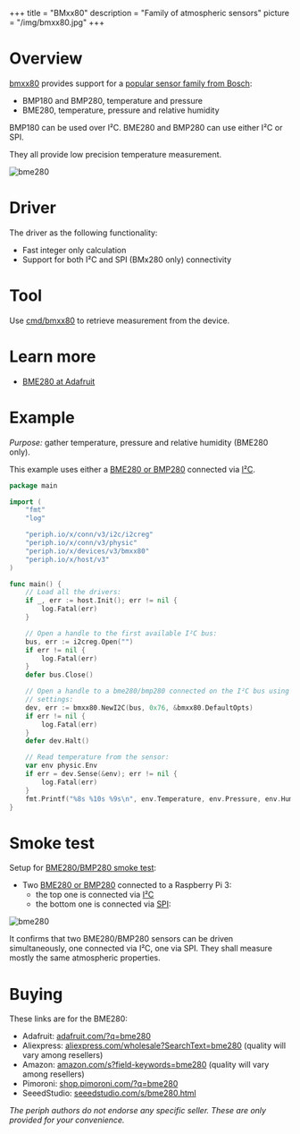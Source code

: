 +++
title = "BMxx80"
description = "Family of atmospheric sensors"
picture = "/img/bmxx80.jpg"
+++

# Overview

[bmxx80](https://periph.io/x/devices/v3/bmxx80) provides support for a [popular
sensor family from
Bosch](https://www.bosch-sensortec.com/bst/products/environmental/overview_environmental):

* BMP180 and BMP280, temperature and pressure
* BME280, temperature, pressure and relative humidity

BMP180 can be used over I²C. BME280 and BMP280 can use either I²C or SPI.

They all provide low precision temperature measurement.

![bme280](/img/bme280.jpg)


# Driver

The driver as the following functionality:

- Fast integer only calculation
- Support for both I²C and SPI (BMx280 only) connectivity


# Tool

Use
[cmd/bmxx80](https://github.com/periph/cmd/blob/main/bmxx80/main.go) to
retrieve measurement from the device.


# Learn more

- [BME280 at Adafruit](https://learn.adafruit.com/adafruit-bme280-humidity-barometric-pressure-temperature-sensor-breakout?view=all)


# Example

_Purpose:_ gather temperature, pressure and relative humidity (BME280 only).

This example uses either a [BME280 or
BMP280](https://periph.io/x/devices/v3/bmxx80) connected via
[I²C](https://periph.io/x/conn/v3/i2c).


```go
package main

import (
    "fmt"
    "log"

    "periph.io/x/conn/v3/i2c/i2creg"
    "periph.io/x/conn/v3/physic"
    "periph.io/x/devices/v3/bmxx80"
    "periph.io/x/host/v3"
)

func main() {
    // Load all the drivers:
    if _, err := host.Init(); err != nil {
        log.Fatal(err)
    }

    // Open a handle to the first available I²C bus:
    bus, err := i2creg.Open("")
    if err != nil {
        log.Fatal(err)
    }
    defer bus.Close()

    // Open a handle to a bme280/bmp280 connected on the I²C bus using default
    // settings:
    dev, err := bmxx80.NewI2C(bus, 0x76, &bmxx80.DefaultOpts)
    if err != nil {
        log.Fatal(err)
    }
    defer dev.Halt()

    // Read temperature from the sensor:
    var env physic.Env
    if err = dev.Sense(&env); err != nil {
        log.Fatal(err)
    }
    fmt.Printf("%8s %10s %9s\n", env.Temperature, env.Pressure, env.Humidity)
}
```


# Smoke test

Setup for [BME280/BMP280 smoke
test](https://periph.io/x/devices/v3/bmxx80/bmx280smoketest):

- Two [BME280 or BMP280](https://periph.io/x/devices/v3/bmxx80) connected to
  a Raspberry Pi 3:
  - the top one is connected via [I²C](https://periph.io/x/conn/v3/i2c)
  - the bottom one is connected via [SPI](https://periph.io/x/conn/v3/spi):

![bme280](/img/bme280-two.jpg)

It confirms that two BME280/BMP280 sensors can be driven simultaneously, one
connected via I²C, one via SPI. They shall measure mostly the same atmospheric
properties.


# Buying

These links are for the BME280:

- Adafruit: [adafruit.com/?q=bme280](https://www.adafruit.com/?q=bme280)
- Aliexpress:
  [aliexpress.com/wholesale?SearchText=bme280](https://aliexpress.com/wholesale?SearchText=bme280)
  (quality will vary among resellers)
- Amazon:
  [amazon.com/s?field-keywords=bme280](https://amazon.com/s?field-keywords=bme280)
  (quality will vary among resellers)
- Pimoroni: [shop.pimoroni.com/?q=bme280](https://shop.pimoroni.com/?q=bme280)
- SeeedStudio:
  [seeedstudio.com/s/bme280.html](https://seeedstudio.com/s/bme280.html)

_The periph authors do not endorse any specific seller. These are only provided
for your convenience._
